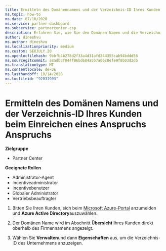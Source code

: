 ```yaml
---
title: Ermitteln des Domänennamens und der Verzeichnis-ID Ihres Kunden
ms.topic: how-to
ms.date: 07/10/2020
ms.service: partner-dashboard
ms.subservice: partnercenter-csp
description: Erfahren Sie, wie Sie den Domänen Namen und die Verzeichnis-ID Ihres Kunden im Azure-Portal finden, wenn Sie einen anspruchsanspruch übermitteln möchten.
author: dineshvu
ms.author: dineshvu
ms.localizationpriority: medium
ms.custom: SEOJULY.20
ms.openlocfilehash: 9bbfb4b278d2f33a4d31afd244355cab94bddd56
ms.sourcegitcommit: a8adb5f044f06bd684a5b7a06c8efe9f8b03d2db
ms.translationtype: MT
ms.contentlocale: de-DE
ms.lasthandoff: 10/14/2020
ms.locfileid: "92031903"
---
```

# <a name="find-your-customers-domain-name-and-directory-id-when-submitting-an-incentives-claim"></a>Ermitteln des Domänen Namens und der Verzeichnis-ID Ihres Kunden beim Einreichen eines Anspruchs Anspruchs

**Zielgruppe**

- Partner Center

**Geeignete Rollen**

- Administrator-Agent
- Incentiveadministrator
- Incentivebenutzer
- Globaler Administrator
- Vertriebsbeauftragter

1. Bitten Sie Ihren Kunden, sich beim [Microsoft Azure-Portal](https://portal.azure.com/#home) anzumelden und **Azure Active Directory**auszuwählen.

2. Der Domänen Name wird im Abschnitt **Übersicht** Ihres Kunden direkt oberhalb des Firmennamens angezeigt.  

3. Wählen Sie **Verwalten**und dann **Eigenschaften** aus, um die Verzeichnis-ID des Unternehmens anzuzeigen.
